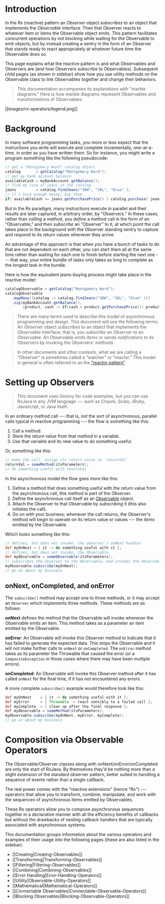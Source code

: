 # Introduction

In the Rx (reactive) pattern an _Observer_ object _subscribes_ to an object that implements the _Observable_ interface. Then that Observer reacts to whatever item or items the Observable object emits. This pattern facilitates concurrent operations by not blocking while waiting for the Observable to emit objects, but by instead creating a sentry in the form of an Observer that stands ready to react appropriately at whatever future time the Observable does so.

This page explains what the reactive pattern is and what Observables and Observers are (and how Observers subscribe to Observables). Subsequent child pages (as shown in sidebar) show how you use utility methods on the Observable class to link Observables together and change their behaviors.

> This documentation accompanies its explanations with "marble diagrams." Here is how marble diagrams represent Observables and transformations of Observables:

[[images/rx-operators/legend.png]]

# Background

In many software programming tasks, you more or less expect that the instructions you write will execute and complete incrementally, one-at-a-time, in order as you have written them. So for instance, you might write a program something like the following pseudocode:

```java
// get a "Montgomery Ward" catalog object
catalog       = getCatalog("Montgomery Ward");
// get my bank account balance
availableCash = myBankAccount.getBalance();
// find my size of jeans in the catalog
jeans         = catalog.findJeans("38W", "38L", "blue" ); 
// if I have enough money, buy them
if( availableCash >= jeans.getPurchasePrice() ) catalog.purchase( jeans );
```

But in the Rx paradigm, many instructions execute in parallel and their results are later captured, in arbitrary order, by “Observers.” In these cases, rather than _calling_ a method, you _define_ a method call in the form of an “Observable,” and then _subscribe_ an “Observer” to it, at which point the call takes place in the background with the Observer standing sentry to capture and respond to its return values whenever they arrive.

An advantage of this approach is that when you have a bunch of tasks to do that are not dependent on each other, you can start them all at the same time rather than waiting for each one to finish before starting the next one --- that way, your entire bundle of tasks only takes as long to complete as the longest task in the bundle.

Here is how the equivalent jeans-buying process might take place in the reactive model:
```groovy
catalogObservable = getCatalog("Montgomery Ward");
catalogObservable
   .mapMany({catalog -> catalog.findJeans("38W", "38L", "blue" )})
   .zip(myBankAccount.getBalance(),
        {product, cash -> if(cash > product.getPurchasePrice()) product.purchase() });
```

> There are many terms used to describe this model of asynchronous programming and design. This document will use the following terms: An _Observer_ object _subscribes_ to an object that implements the _Observable_ interface; that is, you _subscribe_ an _Observer_ to an _Observable_. An Observable _emits_ _items_ or sends _notifications_ to its Observers by invoking the Observers' methods.

> In other documents and other contexts, what we are calling a “Observer” is sometimes called a “watcher” or “reactor.” This model in general is often referred to as the [“reactor pattern”](http://en.wikipedia.org/wiki/Reactor_pattern).

# Setting up Observers

> This document uses Groovy for code examples, but you can use RxJava in any JVM language --- such as Clojure, Scala, JRuby, Javascript, or Java itself.  

In an ordinary method call --- that is, _not_ the sort of asynchronous, parallel calls typical in reactive programming --- the flow is something like this:

1. Call a method.  
1. Store the return value from that method in a variable.  
1. Use that variable and its new value to do something useful.  

Or, something like this:

```groovy
// make the call, assign its return value to `returnVal`
returnVal = someMethod(itsParameters);
// do something useful with returnVal
```

In the asynchronous model the flow goes more like this:

1. Define a method that does something useful with the return value from the asynchronous call, this method is part of the _Observer_.  
1. Define the asynchronous call itself as an [Observable](http://netflix.github.com/RxJava/javadoc/rx/Observable.html) object.  
1. Attach the Observer to that Observable by _subscribing_ it (this also initiates the call).  
1. Go on with your business; whenever the call returns, the Observer's method will begin to operate on its return value or values --- the _items_ emitted by the Observable.  

Which looks something like this:

```groovy
// defines, but does not invoke, the observer's onNext handler
def myOnNext = { it -> do something useful with it };
// defines, but does not invoke, the Observable
def myObservable = someObservable(itsParameters);
// subscribes the observer to the Observable, and invokes the Observable
myObservable.subscribe(myOnNext);
// go on about my business
```

## onNext, onCompleted, and onError

The `subscribe()` method may accept one to three methods, or it may accept an `Observer` which implements three methods. These methods are as follows:

**onNext** defines the method that the Observable will invoke whenever the Observable emits an item. This method takes as a parameter an item emitted by the Observable.

**onError**: An Observable will invoke this Observer method to indicate that it has failed to generate the expected data. This stops the Observable and it will not make further calls to `onNext` or `onCompleted`. The `onError` method takes as its parameter the Throwable that caused the error (or a `CompositeException` in those cases where there may have been multiple errors).

**onCompleted**: An Observable will invoke this Observer method after it has called `onNext` for the final time, if it has not encountered any errors.

A more complete `subscribe()` example would therefore look like this:

```groovy
def myOnNext    = { it -> do something useful with it };
def myError     = { Throwable -> react sensibly to a failed call };
def myComplete  = { clean up after the final response };
def myObservable = someMethod(itsParameters);
myObservable.subscribe(myOnNext, myError, myComplete);
// go on about my business
```

# Composition via Observable Operators

The Observable/Observer classes along with onNext/onError/onCompleted are only the start of RxJava. By themselves they'd be nothing more than a slight extension of the standard observer pattern, better suited to handling a sequence of events rather than a single callback.

The real power comes with the “reactive extensions” (hence “Rx”) --- operators that allow you to transform, combine, manipulate, and work with the sequences of asynchronous items emitted by Observables.

These Rx operators allow you to compose asynchronous sequences together in a declarative manner with all the efficiency benefits of callbacks but without the drawbacks of nesting callback handlers that are typically associated with asynchronous systems.

This documentation groups information about the various operators and examples of their usage into the following pages (these are also listed in the sidebar):

  * [[Creating|Creating-Observables]]
  * [[Transforming|Transforming-Observables]]
  * [[Filtering|Filtering-Observables]]
  * [[Combining|Combining-Observables]]
  * [[Error Handling|Error-Handling-Operators]]
  * [[Utility|Observable-Utility-Operators]]
  * [[Mathematical|Mathematical-Operators]]
  * [[Connectable Observables|Connectable-Observable-Operators]]
  * [[Blocking Observables|Blocking-Observable-Operators]]